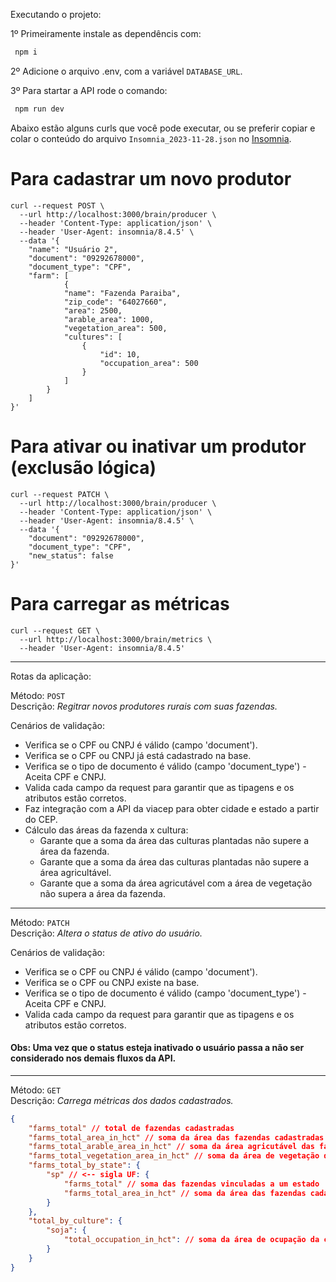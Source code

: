 Executando o projeto: 

1º Primeiramente instale as dependêncis com: 

~~~bash
 npm i
~~~

2º Adicione o arquivo .env, com a variável `DATABASE_URL`.


3º Para startar a API rode o comando: 

~~~bash
 npm run dev
~~~


Abaixo estão alguns curls que você pode executar, ou se preferir copiar e colar o conteúdo do arquivo `Insomnia_2023-11-28.json` no [Insomnia](https://insomnia.rest/download).

# Para cadastrar um novo produtor
~~~curl
curl --request POST \
  --url http://localhost:3000/brain/producer \
  --header 'Content-Type: application/json' \
  --header 'User-Agent: insomnia/8.4.5' \
  --data '{
	"name": "Usuário 2",
	"document": "09292678000",
	"document_type": "CPF",
	"farm": [
			{
			"name": "Fazenda Paraiba",
			"zip_code": "64027660",
			"area": 2500,
			"arable_area": 1000,
			"vegetation_area": 500,
			"cultures": [
				{
					"id": 10,
					"occupation_area": 500
				}
			]
		}
	]
}'
~~~


# Para ativar ou inativar um produtor (exclusão lógica)

~~~curl
curl --request PATCH \
  --url http://localhost:3000/brain/producer \
  --header 'Content-Type: application/json' \
  --header 'User-Agent: insomnia/8.4.5' \
  --data '{
	"document": "09292678000",
	"document_type": "CPF",
	"new_status": false
}'
~~~


# Para carregar as métricas

~~~curl 
curl --request GET \
  --url http://localhost:3000/brain/metrics \
  --header 'User-Agent: insomnia/8.4.5'
~~~


<hr/>

Rotas da aplicação: 

Método: `POST` <br/>
Descrição: *Regitrar novos produtores rurais com suas fazendas.*

Cenários de validação: 

- Verifica se o CPF ou CNPJ é válido (campo 'document').
- Verifica se o CPF ou CNPJ já está cadastrado na base.
- Verifica se o tipo de documento é válido (campo 'document_type') - Aceita CPF e CNPJ.
- Valida cada campo da request para garantir que as tipagens e os atributos estão corretos.
- Faz integração com a API da viacep para obter cidade e estado a partir do CEP.
- Cálculo das áreas da fazenda x cultura: 
	- Garante que a soma da área das culturas plantadas não supere a área da fazenda.
	- Garante que a soma da área das culturas plantadas não supere a área agricultável.
	- Garante que a soma da área agricutável com a área de vegetação não supera a área da fazenda.
<hr/>

Método: `PATCH` <br/>
Descrição: *Altera o status de ativo do usuário.*


Cenários de validação: 

- Verifica se o CPF ou CNPJ é válido (campo 'document').
- Verifica se o CPF ou CNPJ existe na base.
- Verifica se o tipo de documento é válido (campo 'document_type') - Aceita CPF e CNPJ.
- Valida cada campo da request para garantir que as tipagens e os atributos estão corretos.
	
	
<h4>Obs: Uma vez que o status esteja inativado o usuário passa a não ser considerado nos demais fluxos da API.</h4>

<hr/>

Método: `GET` <br/>
Descrição: *Carrega métricas dos dados cadastrados.*

~~~json
{
	"farms_total" // total de fazendas cadastradas
	"farms_total_area_in_hct" // soma da área das fazendas cadastradas
	"farms_total_arable_area_in_hct" // soma da área agricutável das fazendas cadastradas
	"farms_total_vegetation_area_in_hct" // soma da área de vegetação das fazendas cadastradas
	"farms_total_by_state": {
		"sp" // <-- sigla UF: {
			"farms_total" // soma das fazendas vinculadas a um estado
			"farms_total_area_in_hct" // soma da área das fazendas cadastradas do estado
		}
	},
	"total_by_culture": {
		"soja": {
			"total_occupation_in_hct": // soma da área de ocupação da cultura
		}
	}
}
~~~